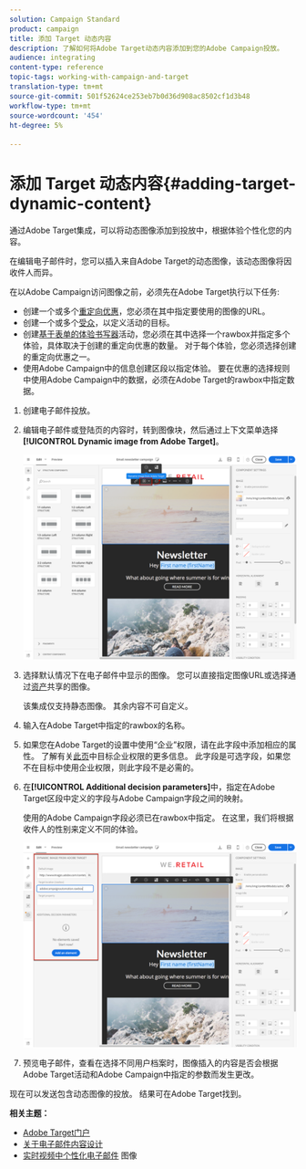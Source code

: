 ```yaml
---
solution: Campaign Standard
product: campaign
title: 添加 Target 动态内容
description: 了解如何将Adobe Target动态内容添加到您的Adobe Campaign投放。
audience: integrating
content-type: reference
topic-tags: working-with-campaign-and-target
translation-type: tm+mt
source-git-commit: 501f52624ce253eb7b0d36d908ac8502cf1d3b48
workflow-type: tm+mt
source-wordcount: '454'
ht-degree: 5%

---
```



# 添加 Target 动态内容{#adding-target-dynamic-content}

通过Adobe Target集成，可以将动态图像添加到投放中，根据体验个性化您的内容。

在编辑电子邮件时，您可以插入来自Adobe Target的动态图像，该动态图像将因收件人而异。

在以Adobe Campaign访问图像之前，必须先在Adobe Target执行以下任务:

* 创建一个或多个[重定向优惠](https://docs.adobe.com/content/help/en/target/using/experiences/offers/offer-redirect.html)，您必须在其中指定要使用的图像的URL。
* 创建一个或多个[受众](https://docs.adobe.com/content/help/en/target/using/audiences/create-audiences/audiences.html)，以定义活动的目标。
* 创建[基于表单的体验书写器](https://docs.adobe.com/content/help/en/target/using/experiences/form-experience-composer.html)活动，您必须在其中选择一个rawbox并指定多个体验，具体取决于创建的重定向优惠的数量。 对于每个体验，您必须选择创建的重定向优惠之一。
* 使用Adobe Campaign中的信息创建区段以指定体验。 要在优惠的选择规则中使用Adobe Campaign中的数据，必须在Adobe Target的rawbox中指定数据。

1. 创建电子邮件投放。
1. 编辑电子邮件或登陆页的内容时，转到图像块，然后通过上下文菜单选择&#x200B;**[!UICONTROL Dynamic image from Adobe Target]**。

   ![](assets/tar_insert_dynamic_image.png)

1. 选择默认情况下在电子邮件中显示的图像。 您可以直接指定图像URL或选择通过[资产](../../integrating/using/working-with-campaign-and-assets-core-service.md)共享的图像。

   该集成仅支持静态图像。 其余内容不可自定义。

1. 输入在Adobe Target中指定的rawbox的名称。
1. 如果您在Adobe Target的设置中使用“企业”权限，请在此字段中添加相应的属性。 了解有关[此页](https://docs.adobe.com/content/help/en/target/using/administer/manage-users/enterprise/properties-overview.html)中目标企业权限的更多信息。 此字段是可选字段，如果您不在目标中使用企业权限，则此字段不是必需的。
1. 在&#x200B;**[!UICONTROL Additional decision parameters]**&#x200B;中，指定在Adobe Target区段中定义的字段与Adobe Campaign字段之间的映射。

   使用的Adobe Campaign字段必须已在rawbox中指定。 在这里，我们将根据收件人的性别来定义不同的体验。

   ![](assets/tar_additional_decisionning_parameters.png)

1. 预览电子邮件，查看在选择不同用户档案时，图像插入的内容是否会根据Adobe Target活动和Adobe Campaign中指定的参数而发生更改。

现在可以发送包含动态图像的投放。 结果可在Adobe Target找到。

**相关主题：**

* [Adobe Target门户](https://docs.adobe.com/content/help/en/target/using/integrate/campaign-and-target.html)
* [关于电子邮件内容设计](../../designing/using/designing-content-in-adobe-campaign.md)
* [实时视频中个性化电子邮件](https://helpx.adobe.com/cn/marketing-cloud/how-to/email-marketing.html) 图像

